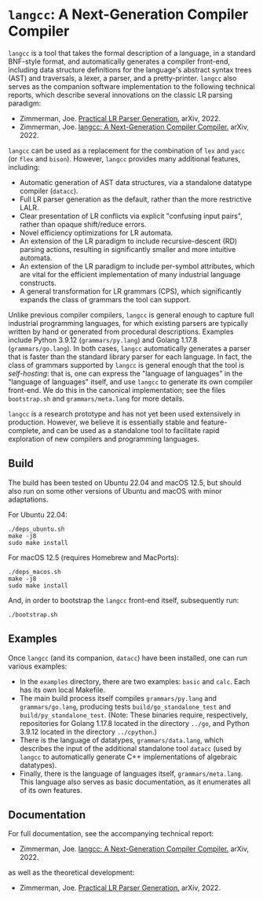# ``langcc``: A Next-Generation Compiler Compiler

``langcc`` is a tool that takes the formal description of a language,
in a standard BNF-style format, and automatically generates a compiler
front-end, including data structure definitions for the language's
abstract syntax trees (AST) and traversals,
a lexer, a parser, and a pretty-printer.
``langcc`` also serves as the companion software implementation to the following
technical reports, which describe several innovations on the classic
LR parsing paradigm:
- Zimmerman, Joe.
[Practical LR Parser Generation.](https://arxiv.org/abs/2209.08383)
arXiv, 2022.
- Zimmerman, Joe.
[langcc: A Next-Generation Compiler Compiler.](https://arxiv.org/abs/2209.08385)
arXiv, 2022.

``langcc`` can be used as a replacement for the combination of ``lex``
and ``yacc`` (or ``flex`` and ``bison``). However, ``langcc`` provides many
additional features, including:
- Automatic generation of AST data structures, via a standalone datatype
compiler (``datacc``).
- Full LR parser generation as the default, rather than the more restrictive
LALR.
- Clear presentation of LR conflicts via explicit "confusing input pairs",
rather than opaque shift/reduce errors.
- Novel efficiency optimizations for LR automata.
- An extension of the LR paradigm to include recursive-descent (RD)
parsing actions, resulting in significantly smaller and more intuitive
automata.
- An extension of the LR paradigm to include per-symbol attributes,
which are vital for the efficient implementation of many industrial language
constructs.
- A general transformation for LR grammars (CPS), which significantly
expands the class of grammars the tool can support.

Unlike previous compiler compilers, ``langcc`` is general enough to capture
full industrial programming languages, for which existing parsers are
typically written by hand or generated from procedural descriptions.
Examples include Python 3.9.12 (``grammars/py.lang``) and Golang 1.17.8
(``grammars/go.lang``). In both cases, ``langcc`` automatically generates
a parser that is faster than the standard library parser for each language.
In fact, the class of grammars supported by ``langcc`` is general enough
that the tool is _self-hosting_: that is, one can express the "language
of languages" in the "language of languages" itself, and use ``langcc``
to generate its own compiler front-end. We do this in the canonical
implementation; see the files ``bootstrap.sh`` and ``grammars/meta.lang``
for more details.

``langcc`` is a research prototype and has not yet been used extensively
in production. However, we believe it is essentially stable and
feature-complete, and can be used as a standalone tool to facilitate
rapid exploration of new compilers and programming languages.

## Build
The build has been tested on Ubuntu 22.04 and macOS 12.5,
but should also run on some other versions of Ubuntu
and macOS with minor adaptations.

For Ubuntu 22.04:
```
./deps_ubuntu.sh
make -j8
sudo make install
```
For macOS 12.5 (requires Homebrew and MacPorts):
```
./deps_macos.sh
make -j8
sudo make install
```
And, in order to bootstrap the ``langcc`` front-end itself, subsequently run:
```
./bootstrap.sh
```

## Examples
Once ``langcc`` (and its companion, ``datacc``) have been installed,
one can run various examples:
- In the ``examples`` directory, there are two examples: ``basic`` and
  ``calc``. Each has its own local Makefile.
- The main build process itself compiles ``grammars/py.lang`` and
  ``grammars/go.lang``, producing tests ``build/go_standalone_test`` and
  ``build/py_standalone_test``. (Note: These binaries require, respectively,
  repositories for Golang 1.17.8 located in the directory ``../go``,
  and Python 3.9.12 located in the directory ``../cpython``.)
- There is the language of datatypes, ``grammars/data.lang``, which describes
  the input of the additional standalone tool ``datacc`` (used by ``langcc``
  to automatically generate C++ implementations of algebraic datatypes).
- Finally, there is the language of languages itself, ``grammars/meta.lang``.
  This language also serves as basic documentation, as it enumerates all of
  its own features.

## Documentation
For full documentation, see the accompanying technical report:
- Zimmerman, Joe.
[langcc: A Next-Generation Compiler Compiler.](https://arxiv.org/abs/2209.08385)
arXiv, 2022.

as well as the theoretical development:
- Zimmerman, Joe.
[Practical LR Parser Generation.](https://arxiv.org/abs/2209.08383)
arXiv, 2022.
